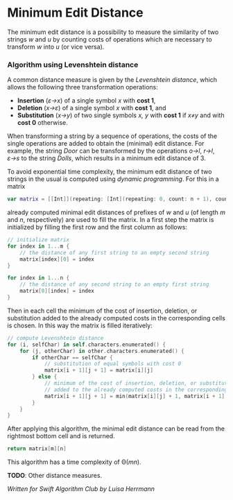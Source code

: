 # Minimum Edit Distance

The minimum edit distance is a possibility to measure the similarity of two strings *w* and *u* by counting costs of operations which are necessary to transform *w* into *u* (or vice versa).

### Algorithm using Levenshtein distance

A common distance measure is given by the *Levenshtein distance*, which allows the following three transformation operations:

* **Insertion** (*ε→x*) of a single symbol *x* with **cost 1**,
* **Deletion** (*x→ε*) of a single symbol *x* with **cost 1**, and
* **Substitution** (*x→y*) of two single symbols *x, y* with **cost 1** if *x≠y* and with **cost 0** otherwise.

When transforming a string by a sequence of operations, the costs of the single operations are added to obtain the (minimal) edit distance. For example, the string *Door* can be transformed by the operations *o→l*, *r→l*, *ε→s* to the string *Dolls*, which results in a minimum edit distance of 3.

To avoid exponential time complexity, the minimum edit distance of two strings in the usual is computed using *dynamic programming*. For this in a matrix

```swift
var matrix = [[Int]](repeating: [Int](repeating: 0, count: n + 1), count: m + 1)
```

already computed minimal edit distances of prefixes of *w* and *u* (of length *m* and *n*, respectively) are used to fill the matrix. In a first step the matrix is initialized by filling the first row and the first column as follows:

```swift
// initialize matrix
for index in 1...m {
    // the distance of any first string to an empty second string
    matrix[index][0] = index
}

for index in 1...n {
    // the distance of any second string to an empty first string
    matrix[0][index] = index
}
```

Then in each cell the minimum of the cost of insertion, deletion, or substitution added to the already computed costs in the corresponding cells is chosen. In this way the matrix is filled iteratively:

```swift
// compute Levenshtein distance
for (i, selfChar) in self.characters.enumerated() {
    for (j, otherChar) in other.characters.enumerated() {
        if otherChar == selfChar {
            // substitution of equal symbols with cost 0
            matrix[i + 1][j + 1] = matrix[i][j]
        } else {
            // minimum of the cost of insertion, deletion, or substitution 
            // added to the already computed costs in the corresponding cells
            matrix[i + 1][j + 1] = min(matrix[i][j] + 1, matrix[i + 1][j] + 1, matrix[i][j + 1] + 1)
        } 
    }
}
```

After applying this algorithm, the minimal edit distance can be read from the rightmost bottom cell and is returned.

```swift
return matrix[m][n]
```

This algorithm has a time complexity of Θ(*mn*).

**TODO**: Other distance measures.

*Written for Swift Algorithm Club by Luisa Herrmann*
